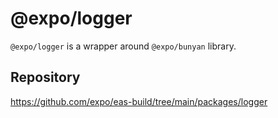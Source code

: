 # @expo/logger

`@expo/logger` is a wrapper around `@expo/bunyan` library.

## Repository

https://github.com/expo/eas-build/tree/main/packages/logger
